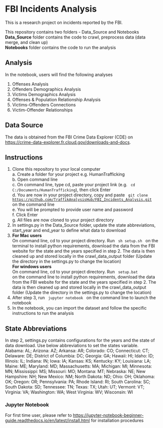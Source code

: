 # FBI Incidents Analysis
This is a research project on incidents reported by the FBI. 

This repository contains two folders - Data_Source and Notebooks<br>
<b>Data_Source</b> folder contains the code to crawl, preprocess data (data merge, and clean up) <br>
<b>Notebooks</b> folder contains the code to run the analysis

## Analysis
In the notebook, users will find the following analyses
1. Offenses Analysis
2. Offenders Demographics Analysis
3. Victims Demographics Analysis
4. Offenses & Population Relationship Analysis
5. Victims-Offenders Connections
6. Victim-Offender Relationships

## Data Source
The data is obtained from the FBI Crime Data Explorer (CDE) on https://crime-data-explorer.fr.cloud.gov/downloads-and-docs.

## Instructions
1. Clone this repository to your local computer <br>
   a. Create a folder for your project e.g. HumanTrafficking<br>
   b. Open command line<br>
   c. On command line, type cd, paste your project link (e.g. <code> cd C:/Documents/HumanTrafficking</code>), then click Enter<br>
   d. You are now in your project directory, copy and paste <code> git clone https://github.com/TraffikAnalysisHub/FBI_Incidents_Analysis.git </code> on the command line<br>
   e. You will be prompted to provide user name and password<br>
   f. Click Enter<br>
   g. All files are now cloned to your project directory<br>
2. In settings.py in the Data_Source folder, update the state abbreviations, start_year and end_year to define what data to download
3. <b>For Mac users</b><br>
On command line, cd to your project directory. Run <code>
		sh setup.sh
	</code>
		on the terminal to install python requirements, download the data from the FBI website for the state and the years specified in step 2. 
		The data is then cleaned up and stored locally in the crawl_data_output folder (Update the directory in the settings.py to change the location)<br>
   <b>For windows users</b><br>
   On command line, cd to your project directory. 
   Run <code>
		setup.bat
	</code> on the command line to install python requirements, download the data from the FBI website for the state and the years specified in step 2. 
		The data is then cleaned up and stored locally in the crawl_data_output folder (Update the directory in the settings.py to change the location)<br>
4. After step 3, run <code>
	  jupyter notebook
	</code> on the command line to launch the notebook
5. In the notebook, you can import the dataset and follow the specific instructions to run the analysis

## State Abbreviations
In step 2, settings.py contains configurations for the years and the state of data download. Use below abbreviations to set the states variable. <br>
Alabama: AL; 
Arizona: AZ; 
Arkansa: AR; 
Colorado: CO; 
Connecticut: CT; 
Delaware: DE; 
District of Columbia: DC;
Georgia: GA; 
Hawaii: HI; 
Idaho: ID; 
Illinois: IL; 
Indiana: IN; 
Iowa: IA; 
Kansas: KS; 
Kentucky: KY; 
Louisiana: LA; 
Maine: ME; 
Maryland: MD; 
Massachusetts: MA; 
Michigan: MI; 
Minnesota: MN; 
Mississippi: MS; 
Missouri: MO; 
Montana: MT; 
Nebraska: NE; 
New Hampshire: NH; 
New Mexico: NM; 
North Dakota: ND; 
Ohio: OH; 
Oklahoma: OK; 
Oregon: OR;
Pennsylvania: PA; 
Rhode Island: RI; 
South Carolina: SC; 
South Dakota: SD; 
Tennessee: TN; 
Texas: TX; 
Utah: UT; 
Vermont: VT; 
Virginia: VA; 
Washington: WA; 
West Virginia: WV; 
Wisconsin: WI

### Jupyter Notebook
For first time user, please refer to https://jupyter-notebook-beginner-guide.readthedocs.io/en/latest/install.html for installation procedures
